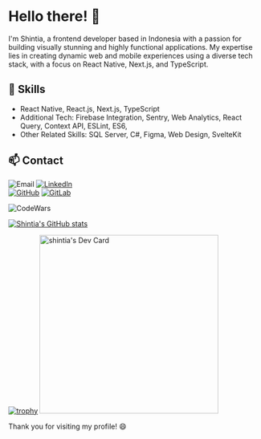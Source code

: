 
# Hello there! 👋

I'm Shintia, a frontend developer based in Indonesia with a passion for building visually stunning and highly functional applications. My expertise lies in creating dynamic web and mobile experiences using a diverse tech stack, with a focus on React Native, Next.js, and TypeScript.

## 🚀 Skills
-  React Native, React.js, Next.js, TypeScript
- Additional Tech: Firebase Integration, Sentry, Web Analytics, React Query, Context API, ESLint, ES6,
- Other Related Skills: SQL Server, C#, Figma, Web Design, SvelteKit

## 📫 Contact
![Email](https://img.shields.io/badge/shintiazhouu28%40gmail.com-red?style=for-the-badge&logo=Gmail&logoColor=white)
[![LinkedIn](https://img.shields.io/badge/ShintiaZhou-blue?style=for-the-badge&logo=linkedin&logoColor=white)](https://www.linkedin.com/in/shintiazhou/)
<br>
[![GitHub](https://img.shields.io/badge/ShintiaZhou-gray?style=for-the-badge&logo=github&logoColor=white)](https://github.com/shintiazhou)
[![GitLab](https://img.shields.io/badge/ShintiaZhou-orange?style=for-the-badge&logo=gitlab&logoColor=white)](https://gitlab.com/shintiazhou)
<br>



![CodeWars](https://www.codewars.com/users/shintiazhou/badges/large)


[![Shintia's GitHub stats](https://github-readme-stats.vercel.app/api?username=shintiazhou&theme=gruvbox)](https://github.com/shintiazhou/github-readme-stats)

[![trophy](https://github-profile-trophy.vercel.app/?username=shintiazhou&theme=onedark)](https://github.com/shintiazhou/github-profile-trophy)
<a href="https://app.daily.dev/shintiazz"><img src="https://api.daily.dev/devcards/v2/7SozaWKTFVrxeM01JkBIe.png?type=default&r=735" width="356" alt="shintia's Dev Card"/></a>

Thank you for visiting my profile! 😄


<!--
**shintiazhou/shintiazhou** is a ✨ _special_ ✨ repository because its `README.md` (this file) appears on your GitHub profile.

Here are some ideas to get you started:

- 🔭 I’m currently working on ...
- 🌱 I’m currently learning ...
- 👯 I’m looking to collaborate on ...
- 🤔 I’m looking for help with ...
- 💬 Ask me about ...
- 📫 How to reach me: ...
- 😄 Pronouns: ...
- ⚡ Fun fact: ...
-->
